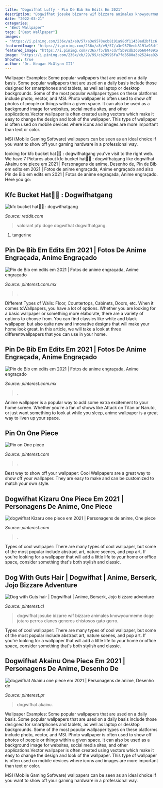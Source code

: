 ```yaml
---
title: "Dogwifhat Luffy - Pin De Bib Em Edits Em 2021"
description: "Dogwifhat josuke bizarre wif bizzare animales knowyourmeme doge jotaro perros clanes generos chistosos gato gorro"
date: "2022-03-21"
categories:
- "Best Wallpaper"
tags: ["Best Wallpaper"]
images:
- "https://i.pinimg.com/236x/a3/e9/57/a3e9570ecb8191a98df11438ed2bf1c6.jpg?nii=t"
featuredImage: "https://i.pinimg.com/236x/a3/e9/57/a3e9570ecb8191a98df11438ed2bf1c6.jpg?nii=t"
featured_image: "https://i.pinimg.com/736x/f5/b9/cd/f5b9cdb3c056044091d5ec6f12d65bf3.jpg"
image: "https://i.pinimg.com/236x/cb/29/99/cb29995fa7fd3580a3b2524ea024f141.jpg?nii=t"
ShowToc: true
author: "Dr. Keagan McGlynn III"
---
```



Wallpaper Examples: Some popular wallpapers that are used on a daily basis.
Some popular wallpapers that are used on a daily basis include those designed for smartphones and tablets, as well as laptop or desktop backgrounds. Some of the most popular wallpaper types on these platforms include photo, vector, and MSI. 
Photo wallpaper is often used to show off photos of people or things within a given space. It can also be used as a background image for websites, social media sites, and other applications.Vector wallpaper is often created using vectors which make it easy to change the design and look of the wallpaper. This type of wallpaper is often used on mobile devices where icons and images are more important than text or color. 

MSI (Mobile Gaming Software) wallpapers can be seen as an ideal choice if you want to show off your gaming hardware in a professional way.

	

		
looking for kfc bucket hat🍗🍗 : dogwifhatgang you've visit to the right web. We have 7 Pictures about kfc bucket hat🍗🍗 : dogwifhatgang like dogwifhat Akainu one piece em 2021 | Personagens de anime, Desenho de, Pin de Bib em edits em 2021 | Fotos de anime engraçada, Anime engraçado and also Pin de Bib em edits em 2021 | Fotos de anime engraçada, Anime engraçado. Here you go:
		
    
## Kfc Bucket Hat🍗🍗 : Dogwifhatgang

<img loading=lazy src="https://preview.redd.it/g2zbprftb1m51.jpg?width=640&amp;height=638&amp;crop=smart&amp;auto=webp&amp;s=df05323b4c3efa90b72fd4b84a7c343f17532e1c" onerror="this.onerror=null;this.src='https://tse2.mm.bing.net/th?id=OIP.sdaNqYnjZkhyEYuu30775QHaHY&amp;pid=15.1';" alt="kfc bucket hat🍗🍗 : dogwifhatgang">

_Source: reddit.com_

>valorant pfp doge dogwifhat dogwifhatgang. 

	

1. tangerine 

    
## Pin De Bib Em Edits Em 2021 | Fotos De Anime Engraçada, Anime Engraçado

<img loading=lazy src="https://i.pinimg.com/236x/e5/5d/a1/e55da194dc358e8355a47c8d9b0d9709.jpg?nii=t" onerror="this.onerror=null;this.src='https://tse2.mm.bing.net/th?id=OIP.SPFrNUZbGzwcQ1AQmH-pyQAAAA&amp;pid=15.1';" alt="Pin de Bib em edits em 2021 | Fotos de anime engraçada, Anime engraçado">

_Source: pinterest.com.mx_

>. 

	

Different Types of Walls: Floor, Countertops, Cabinets, Doors, etc.
When it comes toWallpapers, you have a lot of options. Whether you are looking for a basic wallpaper or something more elaborate, there are a variety of options to choose from. You can find classics like white and black wallpaper, but also quite new and innovative designs that will make your home look great. In this article, we will take a look at three differentwallpapers that you can use in your home.

    
## Pin De Bib Em Edits Em 2021 | Fotos De Anime Engraçada, Anime Engraçado

<img loading=lazy src="https://i.pinimg.com/236x/c8/21/81/c82181f6b0a3ef7b4edc8a2d3891a618.jpg?nii=t" onerror="this.onerror=null;this.src='https://tse1.mm.bing.net/th?id=OIP.QK6gEGWBXbKAlF6UhlQ4ewAAAA&amp;pid=15.1';" alt="Pin de Bib em edits em 2021 | Fotos de anime engraçada, Anime engraçado">

_Source: pinterest.com.mx_

>. 

	

Anime wallpaper is a popular way to add some extra excitement to your home screen. Whether you’re a fan of shows like Attack on Titan or Naruto, or just want something to look at while you sleep, anime wallpaper is a great way to liven up your space.

    
## Pin On One Piece

<img loading=lazy src="https://i.pinimg.com/736x/f5/b9/cd/f5b9cdb3c056044091d5ec6f12d65bf3.jpg" onerror="this.onerror=null;this.src='https://tse2.mm.bing.net/th?id=OIP.HiTZwd-c6FH_blKfibG03AAAAA&amp;pid=15.1';" alt="Pin on One piece">

_Source: pinterest.com_

>. 

	

Best way to show off your wallpaper:
Cool Wallpapers are a great way to show off your wallpaper. They are easy to make and can be customized to match your own style.

    
## Dogwifhat Kizaru One Piece Em 2021 | Personagens De Anime, One Piece

<img loading=lazy src="https://i.pinimg.com/236x/a3/e9/57/a3e9570ecb8191a98df11438ed2bf1c6.jpg?nii=t" onerror="this.onerror=null;this.src='https://tse2.mm.bing.net/th?id=OIP.iGG_eg8A9Mt-htbpNC_8ogAAAA&amp;pid=15.1';" alt="dogwifhat Kizaru one piece em 2021 | Personagens de anime, One piece">

_Source: pinterest.com_

>. 

	

Types of cool wallpaper:
There are many types of cool wallpaper, but some of the most popular include abstract art, nature scenes, and pop art. If you're looking for a wallpaper that will add a little life to your home or office space, consider something that's both stylish and classic.

    
## Dog With Guts Hair | Dogwifhat | Anime, Berserk, Jojo Bizzare Adventure

<img loading=lazy src="https://i.pinimg.com/236x/19/0f/e6/190fe62672f805e3710900a30a905f7f.jpg?nii=t" onerror="this.onerror=null;this.src='https://tse2.mm.bing.net/th?id=OIP.MduHlk6AgsuKJyj_nlxSmQAAAA&amp;pid=15.1';" alt="Dog with Guts hair | Dogwifhat | Anime, Berserk, Jojo bizzare adventure">

_Source: pinterest.cl_

>dogwifhat josuke bizarre wif bizzare animales knowyourmeme doge jotaro perros clanes generos chistosos gato gorro. 

	

Types of cool wallpaper:
There are many types of cool wallpaper, but some of the most popular include abstract art, nature scenes, and pop art. If you're looking for a wallpaper that will add a little life to your home or office space, consider something that's both stylish and classic.

    
## Dogwifhat Akainu One Piece Em 2021 | Personagens De Anime, Desenho De

<img loading=lazy src="https://i.pinimg.com/236x/cb/29/99/cb29995fa7fd3580a3b2524ea024f141.jpg?nii=t" onerror="this.onerror=null;this.src='https://tse2.mm.bing.net/th?id=OIP.u9WJ3_xPYew5Pj1i5-KFVgAAAA&amp;pid=15.1';" alt="dogwifhat Akainu one piece em 2021 | Personagens de anime, Desenho de">

_Source: pinterest.pt_

>dogwifhat akainu. 

	

Wallpaper Examples: Some popular wallpapers that are used on a daily basis.
Some popular wallpapers that are used on a daily basis include those designed for smartphones and tablets, as well as laptop or desktop backgrounds. Some of the most popular wallpaper types on these platforms include photo, vector, and MSI. 
Photo wallpaper is often used to show off photos of people or things within a given space. It can also be used as a background image for websites, social media sites, and other applications.Vector wallpaper is often created using vectors which make it easy to change the design and look of the wallpaper. This type of wallpaper is often used on mobile devices where icons and images are more important than text or color. 

MSI (Mobile Gaming Software) wallpapers can be seen as an ideal choice if you want to show off your gaming hardware in a professional way.

